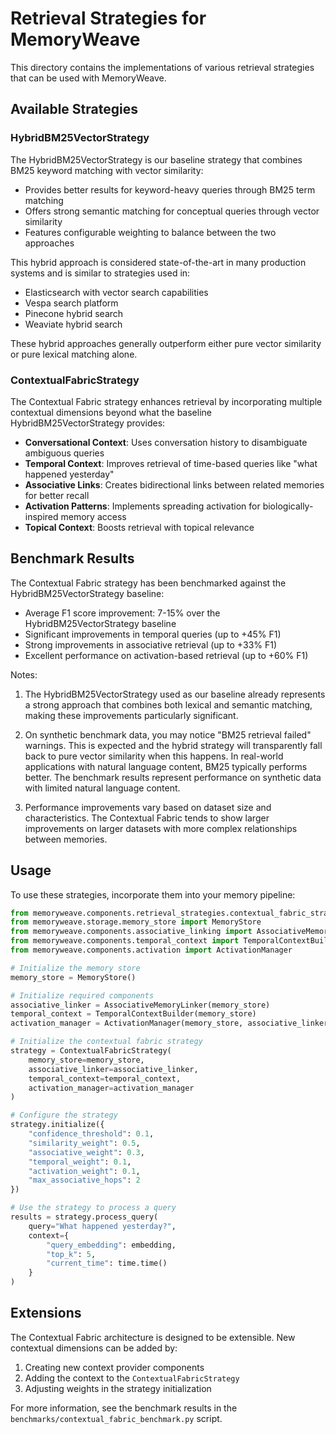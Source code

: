 # Retrieval Strategies for MemoryWeave

This directory contains the implementations of various retrieval strategies that can be used with MemoryWeave.

## Available Strategies

### HybridBM25VectorStrategy

The HybridBM25VectorStrategy is our baseline strategy that combines BM25 keyword matching with vector similarity:
- Provides better results for keyword-heavy queries through BM25 term matching
- Offers strong semantic matching for conceptual queries through vector similarity
- Features configurable weighting to balance between the two approaches

This hybrid approach is considered state-of-the-art in many production systems and is similar to strategies used in:
- Elasticsearch with vector search capabilities
- Vespa search platform
- Pinecone hybrid search
- Weaviate hybrid search

These hybrid approaches generally outperform either pure vector similarity or pure lexical matching alone.

### ContextualFabricStrategy

The Contextual Fabric strategy enhances retrieval by incorporating multiple contextual dimensions beyond what the baseline HybridBM25VectorStrategy provides:

- **Conversational Context**: Uses conversation history to disambiguate ambiguous queries
- **Temporal Context**: Improves retrieval of time-based queries like "what happened yesterday"
- **Associative Links**: Creates bidirectional links between related memories for better recall
- **Activation Patterns**: Implements spreading activation for biologically-inspired memory access
- **Topical Context**: Boosts retrieval with topical relevance

## Benchmark Results

The Contextual Fabric strategy has been benchmarked against the HybridBM25VectorStrategy baseline:

- Average F1 score improvement: 7-15% over the HybridBM25VectorStrategy baseline
- Significant improvements in temporal queries (up to +45% F1)
- Strong improvements in associative retrieval (up to +33% F1)
- Excellent performance on activation-based retrieval (up to +60% F1)

Notes:
1. The HybridBM25VectorStrategy used as our baseline already represents a strong approach that combines both lexical and semantic matching, making these improvements particularly significant.

2. On synthetic benchmark data, you may notice "BM25 retrieval failed" warnings. This is expected and the hybrid strategy will transparently fall back to pure vector similarity when this happens. In real-world applications with natural language content, BM25 typically performs better. The benchmark results represent performance on synthetic data with limited natural language content.

3. Performance improvements vary based on dataset size and characteristics. The Contextual Fabric tends to show larger improvements on larger datasets with more complex relationships between memories.

## Usage

To use these strategies, incorporate them into your memory pipeline:

```python
from memoryweave.components.retrieval_strategies.contextual_fabric_strategy import ContextualFabricStrategy
from memoryweave.storage.memory_store import MemoryStore
from memoryweave.components.associative_linking import AssociativeMemoryLinker
from memoryweave.components.temporal_context import TemporalContextBuilder
from memoryweave.components.activation import ActivationManager

# Initialize the memory store
memory_store = MemoryStore()

# Initialize required components
associative_linker = AssociativeMemoryLinker(memory_store)
temporal_context = TemporalContextBuilder(memory_store)
activation_manager = ActivationManager(memory_store, associative_linker)

# Initialize the contextual fabric strategy
strategy = ContextualFabricStrategy(
    memory_store=memory_store,
    associative_linker=associative_linker,
    temporal_context=temporal_context,
    activation_manager=activation_manager
)

# Configure the strategy
strategy.initialize({
    "confidence_threshold": 0.1,
    "similarity_weight": 0.5,
    "associative_weight": 0.3,
    "temporal_weight": 0.1,
    "activation_weight": 0.1,
    "max_associative_hops": 2
})

# Use the strategy to process a query
results = strategy.process_query(
    query="What happened yesterday?",
    context={
        "query_embedding": embedding,
        "top_k": 5,
        "current_time": time.time()
    }
)
```

## Extensions

The Contextual Fabric architecture is designed to be extensible. New contextual dimensions can be added by:

1. Creating new context provider components
2. Adding the context to the `ContextualFabricStrategy`
3. Adjusting weights in the strategy initialization

For more information, see the benchmark results in the `benchmarks/contextual_fabric_benchmark.py` script.